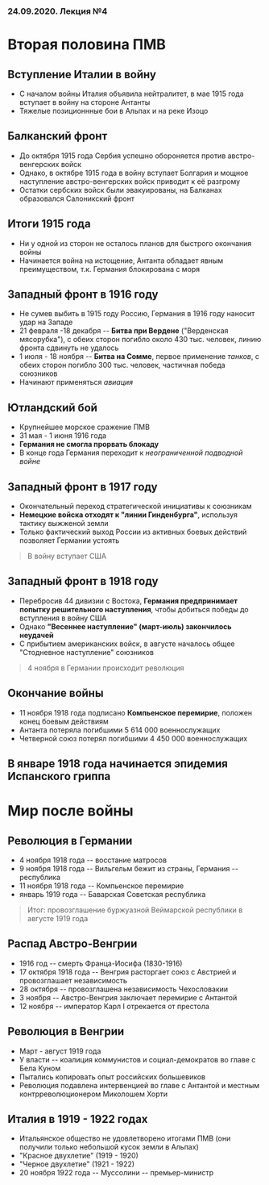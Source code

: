 ### 24.09.2020. Лекция №4

# Вторая половина ПМВ

## Вступление Италии в войну

* С началом войны Италия объявила нейтралитет, в мае 1915 года вступает в войну на стороне Антанты
* Тяжелые позиционнные бои в Альпах и на реке Изоцо

## Балканский фронт

* До октября 1915 года Сербия успешно обороняется против австро-венгерских войск
* Однако, в октябре 1915 года в войну вступает Болгария и мощное наступление австро-венгерских войск приводит к её разгрому
* Остатки сербских войск были эвакуированы, на Балканах образовался Салоникский фронт

## Итоги 1915 года

* Ни у одной из сторон не осталось планов для быстрого окончания войны
* Начинается война на истощение, Антанта обладает явным преимуществом, т.к. Германия блокирована с моря

## Западный фронт в 1916 году

* Не сумев выбить в 1915 году Россию, Германия в 1916 году наносит удар на Западе
* 21 февраля -18 декабря -- **Битва при Вердене** ("Верденская мясорубка"), с обеих сторон погибло около 430 тыс. человек, линию фронта сдвинуть не удалось
* 1 июля - 18 ноября -- **Битва на Сомме**, первое применение *танков*, с обеих сторон погибло 300 тыс. человек, частичная победа союзников
* Начинают применяться *авиация*

## Ютландский бой

* Крупнейшее морское сражение ПМВ
* 31 мая - 1 июня 1916 года
* **Германия не смогла прорвать блокаду**
* В конце года Германия переходит к *неограниченной подводной войне*

## Западный фронт в 1917 году

* Окончательный переход стратегической инициативы к союзникам
* **Немецкие войска отходят к "линии Гинденбурга"**, используя тактику выжженой земли
* Только фактический выход России из активных боевых действий позволяет Германии устоять

> В войну вступает США

## Западный фронт в 1918 году

* Перебросив 44 дивизии с Востока, **Германия предпринимает попытку решительного наступления**, чтобы добиться победы до вступления в войну США
* Однако **"Весеннее наступление" (март-июль) закончилось неудачей**
* С прибытием американских войск, в августе началось общее "Стодневное наступление" союзников

> 4 ноября в Германии происходит революция

## Окончание войны

* 11 ноября 1918 года подписано **Компьенское перемирие**, положен конец боевым действиям
* Антанта потеряла погибшими 5 614 000 военнослужащих
* Четверной союз потерял погибшими 4 450 000 военнослужащих

## В январе 1918 года начинается эпидемия Испанского гриппа

# Мир после войны

## Революция в Германии

* 4 ноября 1918 года -- восстание матросов
* 9 ноября 1918 года -- Вильгельм бежит из страны, Германия -- республика
* 11 ноября 1918 года -- Компьенское перемирие
* январь 1919 года -- Баварская Советская республика

> Итог: провозглашение буржуазной Веймарской республики в августе 1919 года

## Распад Австро-Венгрии

* 1916 год -- смерть Франца-Иосифа (1830-1916)
* 17 октября 1918 года -- Венгрия расторгает союз с Австрией и провозглашает независимость
* 28 октября -- провозглашена независимость Чехословакии
* 3 ноября -- Австро-Венгрия заключает перемирие с Антантой
* 12 ноября -- император Карл I отрекается от престола

## Революция в Венгрии

* Март - август 1919 года
* У власти -- коалиция коммунистов и социал-демократов во главе с Бела Куном
* Пытались копировать опыт российских большевиков
* Революция подавлена интервенцией во главе с Антантой и местным контрреволюционером Миколошем Хорти

## Италия в 1919 - 1922 годах

* Итальянское общество не удовлетворено итогами ПМВ (они получили только небольшой кусок земли в Альпах)
* "Красное двухлетие" (1919 - 1920)
* "Черное двухлетие" (1921 - 1922)
* 20 ноября 1922 года -- Муссолини -- премьер-министр

